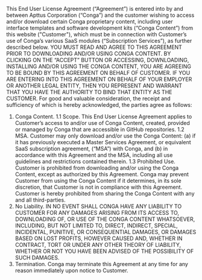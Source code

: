 This End User License Agreement (“Agreement”) is entered into by and between Apttus Corporation (“Conga”) and the customer wishing to access and/or download certain Conga proprietary content, including user interface templates and software development kits (“Conga Content”) from this website ("Customer"), which must be in connection with Customer’s use of Conga’s various SaaS modules (“Subscription Services”), as further described below. 
YOU MUST READ AND AGREE TO THIS AGREEMENT PRIOR TO DOWNLOADING AND/OR USING CONGA CONTENT. BY CLICKING ON THE “ACCEPT” BUTTON OR ACCESSING, DOWNLOADING, INSTALLING AND/OR USING THE CONGA CONTENT, YOU ARE AGREEING TO BE BOUND BY THIS AGREEMENT ON BEHALF OF CUSTOMER.
IF YOU ARE ENTERING INTO THIS AGREEMENT ON BEHALF OF YOUR EMPLOYER OR ANOTHER LEGAL ENTITY, THEN YOU REPRESENT AND WARRANT THAT YOU HAVE THE AUTHORITY TO BIND THAT ENTITY AS THE CUSTOMER.
For good and valuable consideration, the receipt and sufficiency of which is hereby acknowledged, the parties agree as follows:
1. Conga Content.
1.1 Scope. This End User License Agreement applies to Customer’s access to and/or use of Conga Content, created, provided or managed by Conga that are accessible in GitHub repositories. 
1.2 MSA. Customer may only download and/or use the Conga Content: (a) if it has previously executed a Master Services Agreement, or equivalent SaaS subscription agreement, (“MSA”) with Conga, and (b) in accordance with this Agreement and the MSA, including all use guidelines and restrictions contained therein.
1.3 Prohibited Use. Customer is prohibited from downloading and/or using the Conga Content, except as authorized by this Agreement. Conga may prevent Customer from using the Conga Content if it determines, in its sole discretion, that Customer is not in compliance with this Agreement. Customer is hereby prohibited from sharing the Conga Content with any and all third-parties.
2. No Liability.
IN NO EVENT SHALL CONGA HAVE ANY LIABILITY TO CUSTOMER FOR ANY DAMAGES ARISING FROM ITS ACCESS TO, DOWNLOADING OF, OR USE OF THE CONGA CONTENT WHATSOEVER, INCLUDING, BUT NOT LIMITED TO, DIRECT, INDIRECT, SPECIAL, INCIDENTAL, PUNITIVE, OR CONSEQUENTIAL DAMAGES, OR DAMAGES BASED ON LOST PROFITS, HOWEVER CAUSED AND, WHETHER IN CONTRACT, TORT OR UNDER ANY OTHER THEORY OF LIABILITY, WHETHER OR NOT YOU HAVE BEEN ADVISED OF THE POSSIBILITY OF SUCH DAMAGES.
3. Termination.
Conga may terminate this Agreement at any time for any reason immediately upon notice to Customer.